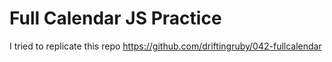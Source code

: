 # Full Calendar JS Practice

I tried to replicate this repo https://github.com/driftingruby/042-fullcalendar
